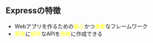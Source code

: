 ##  Expressの特徴

* Webアプリを作るための<font color="yellow">最小</font>かつ<font color="yellow">柔軟</font>なフレームワーク
* <font color="yellow">簡単</font>に<font color="yellow">堅牢</font>なAPIを<font color="yellow">簡単</font>に作成できる
